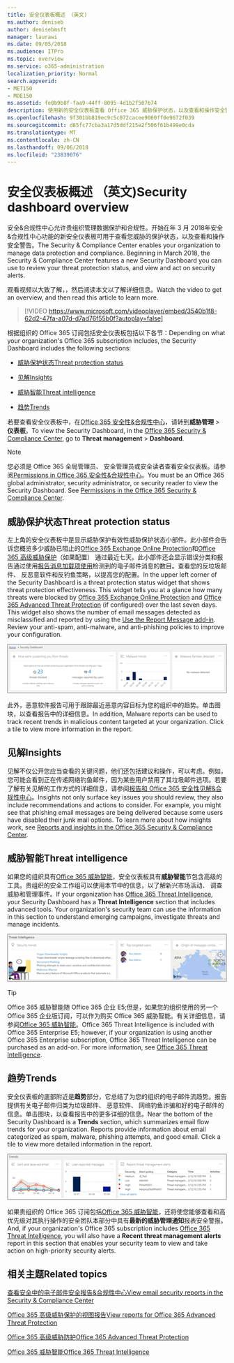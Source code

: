 ```yaml
---
title: 安全仪表板概述 （英文)
ms.author: deniseb
author: denisebmsft
manager: laurawi
ms.date: 09/05/2018
ms.audience: ITPro
ms.topic: overview
ms.service: o365-administration
localization_priority: Normal
search.appverid:
- MET150
- MOE150
ms.assetid: fe0b9b8f-faa9-44ff-8095-4d1b2f507b74
description: 使用新的安全仪表板查看 Office 365 威胁保护状态，以及查看和操作安全警告。
ms.openlocfilehash: 9f301bb819ec9c5c072cacee9060ff0e9672f039
ms.sourcegitcommit: d85fc77cba3a17d5ddf215e2f506f61b499e0cda
ms.translationtype: MT
ms.contentlocale: zh-CN
ms.lasthandoff: 09/06/2018
ms.locfileid: "23839076"
---
```

# <a name="security-dashboard-overview"></a><span data-ttu-id="61e94-103">安全仪表板概述 （英文)</span><span class="sxs-lookup"><span data-stu-id="61e94-103">Security dashboard overview</span></span>

<span data-ttu-id="61e94-p101">安全&amp;合规性中心允许贵组织管理数据保护和合规性。开始在年 3 月 2018年安全&amp;合规性中心功能的新安全仪表板可用于查看您威胁的保护状态，以及查看和操作安全警告。</span><span class="sxs-lookup"><span data-stu-id="61e94-p101">The Security &amp; Compliance Center enables your organization to manage data protection and compliance. Beginning in March 2018, the Security &amp; Compliance Center features a new Security Dashboard you can use to review your threat protection status, and view and act on security alerts.</span></span> 
  
<span data-ttu-id="61e94-106">观看视频以大致了解，，然后阅读本文以了解详细信息。</span><span class="sxs-lookup"><span data-stu-id="61e94-106">Watch the video to get an overview, and then read this article to learn more.</span></span>
  
> [!VIDEO https://www.microsoft.com/videoplayer/embed/3540b1f8-62d2-47fa-a07d-d7ad76f55b0f?autoplay=false]
  
<span data-ttu-id="61e94-107">根据组织的 Office 365 订阅包括安全仪表板包括以下各节：</span><span class="sxs-lookup"><span data-stu-id="61e94-107">Depending on what your organization's Office 365 subscription includes, the Security Dashboard includes the following sections:</span></span>
  
- [<span data-ttu-id="61e94-108">威胁保护状态</span><span class="sxs-lookup"><span data-stu-id="61e94-108">Threat protection status</span></span>](#threat-protection-status)
    
- [<span data-ttu-id="61e94-109">见解</span><span class="sxs-lookup"><span data-stu-id="61e94-109">Insights</span></span>](#insights)
    
- [<span data-ttu-id="61e94-110">威胁智能</span><span class="sxs-lookup"><span data-stu-id="61e94-110">Threat intelligence</span></span>](#threat-intelligence)
    
- [<span data-ttu-id="61e94-111">趋势</span><span class="sxs-lookup"><span data-stu-id="61e94-111">Trends</span></span>](#trends)
    
<span data-ttu-id="61e94-112">若要查看安全仪表板中，在[Office 365 安全性&amp;合规性中心](go-to-the-securitycompliance-center.md)，请转到**威胁管理** \> **仪表板**。</span><span class="sxs-lookup"><span data-stu-id="61e94-112">To view the Security Dashboard, in the [Office 365 Security &amp; Compliance Center](go-to-the-securitycompliance-center.md), go to **Threat management** \> **Dashboard**.</span></span>
  
> [!NOTE]
> <span data-ttu-id="61e94-p102">您必须是 Office 365 全局管理员、 安全管理员或安全读者查看安全仪表板。请参阅[Permissions in Office 365 安全性&amp;合规性中心](permissions-in-the-security-and-compliance-center.md)。</span><span class="sxs-lookup"><span data-stu-id="61e94-p102">You must be an Office 365 global administrator, security administrator, or security reader to view the Security Dashboard. See [Permissions in the Office 365 Security &amp; Compliance Center](permissions-in-the-security-and-compliance-center.md).</span></span> 
  
## <a name="threat-protection-status"></a><span data-ttu-id="61e94-115">威胁保护状态</span><span class="sxs-lookup"><span data-stu-id="61e94-115">Threat protection status</span></span>

<span data-ttu-id="61e94-p103">左上角的安全仪表板中是显示威胁保护有效性威胁保护状态小部件。此小部件会告诉您概览多少威胁已阻止的[Office 365 Exchange Online Protection](anti-spam-protection.md)和[Office 365 高级威胁保护](office-365-atp.md)（如果配置） 通过最近七天。此小部件还会显示错误分类和报告通过使用[报告消息加载项使用](https://support.office.com/article/b5caa9f1-cdf3-4443-af8c-ff724ea719d2)检测到的电子邮件消息的数目。查看您的反垃圾邮件、 反恶意软件和反钓鱼策略，以提高您的配置。</span><span class="sxs-lookup"><span data-stu-id="61e94-p103">In the upper left corner of the Security Dashboard is a threat protection status widget that shows threat protection effectiveness. This widget tells you at a glance how many threats were blocked by [Office 365 Exchange Online Protection](anti-spam-protection.md) and [Office 365 Advanced Threat Protection](office-365-atp.md) (if configured) over the last seven days. This widget also shows the number of email messages detected as misclassified and reported by using the [Use the Report Message add-in](https://support.office.com/article/b5caa9f1-cdf3-4443-af8c-ff724ea719d2). Review your anti-spam, anti-malware, and anti-phishing policies to improve your configuration.</span></span>
  
![威胁保护小部件顶部的安全仪表板](media/5c7c644e-6b01-4bf8-b991-f6ba0fdc5717.png)
  
<span data-ttu-id="61e94-p104">此外，恶意软件报告可用于跟踪最近恶意内容目标为您的组织中的趋势。单击图块，以查看报告中的详细信息。</span><span class="sxs-lookup"><span data-stu-id="61e94-p104">In addition, Malware reports can be used to track recent trends in malicious content targeted at your organization. Click a tile to view more information in the report.</span></span>
  
## <a name="insights"></a><span data-ttu-id="61e94-123">见解</span><span class="sxs-lookup"><span data-stu-id="61e94-123">Insights</span></span>

<span data-ttu-id="61e94-p105">见解不仅公开您应当查看的关键问题，他们还包括建议和操作，可以考虑。例如，您可能会看到正在传递网络钓鱼邮件，因为某些用户禁用了其垃圾邮件选项。若要了解有关见解的工作方式的详细信息，请参阅[报告和 Office 365 安全性见解&amp;合规性中心](reports-and-insights-in-security-and-compliance.md)。</span><span class="sxs-lookup"><span data-stu-id="61e94-p105">Insights not only surface key issues you should review, they also include recommendations and actions to consider. For example, you might see that phishing email messages are being delivered because some users have disabled their junk mail options. To learn more about how insights work, see [Reports and insights in the Office 365 Security &amp; Compliance Center](reports-and-insights-in-security-and-compliance.md).</span></span>
  
## <a name="threat-intelligence"></a><span data-ttu-id="61e94-127">威胁智能</span><span class="sxs-lookup"><span data-stu-id="61e94-127">Threat intelligence</span></span>

<span data-ttu-id="61e94-p106">如果您的组织具有[Office 365 威胁智能](office-365-ti.md)，安全仪表板具有**威胁智能**节包含高级的工具。贵组织的安全工作组可以使用本节中的信息，以了解新兴市场活动、 调查威胁和管理事件。</span><span class="sxs-lookup"><span data-stu-id="61e94-p106">If your organization has [Office 365 Threat Intelligence](office-365-ti.md), your Security Dashboard has a **Threat Intelligence** section that includes advanced tools. Your organization's security team can use the information in this section to understand emerging campaigns, investigate threats and manage incidents.</span></span> 
  
![威胁智能可帮助您了解在您的组织目标的攻击](media/6ce67cf2-3bbb-4008-9c55-1b4c7af0471f.png)
  
> [!TIP]
> <span data-ttu-id="61e94-p107">Office 365 威胁智能随 Office 365 企业 E5;但是，如果您的组织使用的另一个 Office 365 企业版订阅，可以作为购买 Office 365 威胁智能。有关详细信息，请参阅[Office 365 威胁智能](office-365-ti.md)。</span><span class="sxs-lookup"><span data-stu-id="61e94-p107">Office 365 Threat Intelligence is included with Office 365 Enterprise E5; however, if your organization is using another Office 365 Enterprise subscription, Office 365 Threat Intelligence can be purchased as an add-on. For more information, see [Office 365 Threat Intelligence](office-365-ti.md).</span></span> 
  
## <a name="trends"></a><span data-ttu-id="61e94-133">趋势</span><span class="sxs-lookup"><span data-stu-id="61e94-133">Trends</span></span>

<span data-ttu-id="61e94-p108">安全仪表板的底部附近是**趋势**部分，它总结了为您的组织的电子邮件流趋势。报告提供有关电子邮件归类为垃圾邮件、 恶意软件、 网络钓鱼诈骗和好的电子邮件的信息。单击图块，以查看报告中的更多详细的信息。</span><span class="sxs-lookup"><span data-stu-id="61e94-p108">Near the bottom of the Security Dashboard is a **Trends** section, which summarizes email flow trends for your organization. Reports provide information about email categorized as spam, malware, phishing attempts, and good email. Click a tile to view more detailed information in the report.</span></span> 
  
![趋势部分总结了组织的电子邮件流趋势](media/edec55c0-59f4-4510-ae91-4a50b7b3cd93.png)
  
<span data-ttu-id="61e94-138">如果贵组织的 Office 365 订阅包括[Office 365 威胁智能](office-365-ti.md)，还将使您能够查看和高优先级对其执行操作的安全团队本部分中具有**最新的威胁管理通知**报表安全警报。</span><span class="sxs-lookup"><span data-stu-id="61e94-138">And, if your organization's Office 365 subscription includes [Office 365 Threat Intelligence](office-365-ti.md), you will also have a **Recent threat management alerts** report in this section that enables your security team to view and take action on high-priority security alerts.</span></span> 
  
## <a name="related-topics"></a><span data-ttu-id="61e94-139">相关主题</span><span class="sxs-lookup"><span data-stu-id="61e94-139">Related topics</span></span>

[<span data-ttu-id="61e94-140">查看安全中的电子邮件安全报告&amp;合规性中心</span><span class="sxs-lookup"><span data-stu-id="61e94-140">View email security reports in the Security &amp; Compliance Center</span></span>](view-email-security-reports.md)
  
[<span data-ttu-id="61e94-141">Office 365 高级威胁保护的视图报告</span><span class="sxs-lookup"><span data-stu-id="61e94-141">View reports for Office 365 Advanced Threat Protection</span></span>](view-reports-for-atp.md)
  
[<span data-ttu-id="61e94-142">Office 365 高级威胁防护</span><span class="sxs-lookup"><span data-stu-id="61e94-142">Office 365 Advanced Threat Protection</span></span>](office-365-atp.md)
  
[<span data-ttu-id="61e94-143">Office 365 威胁智能</span><span class="sxs-lookup"><span data-stu-id="61e94-143">Office 365 Threat Intelligence</span></span>](office-365-ti.md)
  

